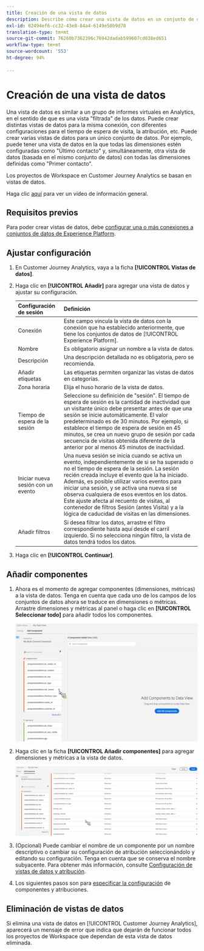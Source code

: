 ```yaml
---
title: Creación de una vista de datos
description: Describe cómo crear una vista de datos en un conjunto de datos de Platform en Customer Journey Analytics (CJA).
exl-id: 02494ef6-cc32-43e8-84a4-6149e50b9d78
translation-type: tm+mt
source-git-commit: 76260b7362396c76942dadab599607cd038ed651
workflow-type: tm+mt
source-wordcount: '553'
ht-degree: 94%

---
```


# Creación de una vista de datos

Una vista de datos es similar a un grupo de informes virtuales en Analytics, en el sentido de que es una vista &quot;filtrada&quot; de los datos. Puede crear distintas vistas de datos para la misma conexión, con diferentes configuraciones para el tiempo de espera de visita, la atribución, etc. Puede crear varias vistas de datos para un único conjunto de datos. Por ejemplo, puede tener una vista de datos en la que todas las dimensiones estén configuradas como &quot;Último contacto&quot; y, simultáneamente, otra vista de datos (basada en el mismo conjunto de datos) con todas las dimensiones definidas como &quot;Primer contacto&quot;.

Los proyectos de Workspace en Customer Journey Analytics se basan en vistas de datos.

Haga clic [aquí](https://docs.adobe.com/content/help/es-ES/platform-learn/tutorials/cja/basic-configuration-for-data-views.html) para ver un vídeo de información general.

## Requisitos previos

Para poder crear vistas de datos, debe [configurar una o más conexiones a conjuntos de datos de Experience Platform](/help/connections/create-connection.md).

## Ajustar configuración

1. En Customer Journey Analytics, vaya a la ficha **[!UICONTROL Vistas de datos]**.

1. Haga clic en **[!UICONTROL Añadir]** para agregar una vista de datos y ajustar su configuración.

   | Configuración de sesión | Definición |
   |---|---|
   | Conexión | Este campo vincula la vista de datos con la conexión que ha establecido anteriormente, que tiene los conjuntos de datos de [!UICONTROL Experience Platform]. |
   | Nombre | Es obligatorio asignar un nombre a la vista de datos. |
   | Descripción | Una descripción detallada no es obligatoria, pero se recomienda. |
   | Añadir etiquetas | Las etiquetas permiten organizar las vistas de datos en categorías. |
   | Zona horaria | Elija el huso horario de la vista de datos. |
   | Tiempo de espera de la sesión | Seleccione su definición de &quot;sesión&quot;. El tiempo de espera de sesión es la cantidad de inactividad que un visitante único debe presentar antes de que una sesión se inicie automáticamente. El valor predeterminado es de 30 minutos. Por ejemplo, si establece el tiempo de espera de sesión en 45 minutos, se crea un nuevo grupo de sesión por cada secuencia de visitas obtenida diferente de la anterior por al menos 45 minutos de inactividad. <!--This setting impacts not only your visit counts, but also how visit filter containers are evaluated, and the visit expiration logic for any eVars expiring on visit. Decreasing the session timeout will likely increase the total number of visits in your reporting, while increasing the visit timeout will likely decrease the total number of visits in your reporting. This needs to be reviewed.--> |
   | Iniciar nueva sesión con un evento | Una nueva sesión se inicia cuando se activa un evento, independientemente de si se ha superado o no el tiempo de espera de la sesión. La sesión recién creada incluye el evento que la ha iniciado. Además, es posible utilizar varios eventos para iniciar una sesión, y se activa una nueva si se observa cualquiera de esos eventos en los datos. Este ajuste afecta al recuento de visitas, al contenedor de filtros Sesión (antes Visita) y a la lógica de caducidad de visitas en las dimensiones. |
   | Añadir filtros | Si desea filtrar los datos, arrastre el filtro correspondiente hasta aquí desde el carril izquierdo. Si no selecciona ningún filtro, la vista de datos tendrá todos los datos. |

1. Haga clic en **[!UICONTROL Continuar]**.

## Añadir componentes

1. Ahora es el momento de agregar componentes (dimensiones, métricas) a la vista de datos. Tenga en cuenta que cada uno de los campos de los conjuntos de datos ahora se traduce en dimensiones o métricas. Arrastre dimensiones y métricas al panel o haga clic en **[!UICONTROL Seleccionar todo]** para añadir todos los componentes.

   ![](assets/add-all-components.png)

1. Haga clic en la ficha **[!UICONTROL Añadir componentes]** para agregar dimensiones y métricas a la vista de datos.

   ![](assets/add-all-components2.png)

1. (Opcional) Puede cambiar el nombre de un componente por un nombre descriptivo o cambiar su configuración de atribución seleccionándolo y editando su configuración. Tenga en cuenta que se conserva el nombre subyacente. Para obtener más información, consulte [Configuración de vistas de datos y atribución](/help/data-views/configure-dataviews.md).

1. Los siguientes pasos son para [especificar la configuración](/help/data-views/configure-dataviews.md) de componentes y atribuciones.

## Eliminación de vistas de datos

Si elimina una vista de datos en [!UICONTROL Customer Journey Analytics], aparecerá un mensaje de error que indica que dejarán de funcionar todos los proyectos de Workspace que dependan de esta vista de datos eliminada.
